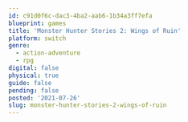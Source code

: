 ```yaml
---
id: c91d0f6c-dac3-4ba2-aab6-1b34a3ff7efa
blueprint: games
title: 'Monster Hunter Stories 2: Wings of Ruin'
platform: switch
genre:
  - action-adventure
  - rpg
digital: false
physical: true
guide: false
pending: false
posted: '2021-07-26'
slug: monster-hunter-stories-2-wings-of-ruin
---
```

